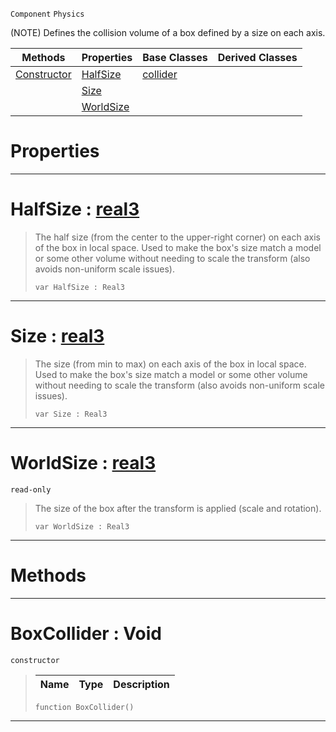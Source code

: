  `Component` `Physics`



(NOTE) Defines the collision volume of a box defined by a size on each axis.

|Methods|Properties|Base Classes|Derived Classes|
|---|---|---|---|
|[Constructor](boxcollider.md#boxcollider-void)|[HalfSize](boxcollider.md#halfsize-zilch-engine-doc)|[collider](collider.md)| |
| |[Size](boxcollider.md#size-zilch-engine-documen)| | |
| |[WorldSize](boxcollider.md#worldsize-zilch-engine-do)| | |


 #  Properties


---  
 #  HalfSize : [real3](../nada_base_types/real3.md)

> The half size (from the center to the upper-right corner) on each axis of the box in local space. Used to make the box's size match a model or some other volume without needing to scale the transform (also avoids non-uniform scale issues).
> ```TS:Nada
> var HalfSize : Real3


---  
 #  Size : [real3](../nada_base_types/real3.md)

> The size (from min to max) on each axis of the box in local space. Used to make the box's size match a model or some other volume without needing to scale the transform (also avoids non-uniform scale issues).
> ```TS:Nada
> var Size : Real3


---  
 #  WorldSize : [real3](../nada_base_types/real3.md)

 `read-only`

> The size of the box after the transform is applied (scale and rotation).
> ```TS:Nada
> var WorldSize : Real3


---  
 #  Methods


---  
 #  BoxCollider : Void

 `constructor`

> 
> |Name|Type|Description|
> |---|---|---|
> ```TS:Nada
> function BoxCollider()
> ``` 


---  
 

 